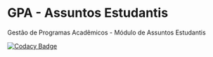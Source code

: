 # GPA - Assuntos Estudantis


Gestão de Programas Acadêmicos - Módulo de Assuntos Estudantis

[![Codacy Badge](https://api.codacy.com/project/badge/Grade/bffbb9817a96439d8e79e215524aeae5)](https://www.codacy.com/app/NPI-UFC/gpa-assuntos-estudantis?utm_source=github.com&amp;utm_medium=referral&amp;utm_content=npi-ufc-qxd/gpa-assuntos-estudantis&amp;utm_campaign=Badge_Grade)
